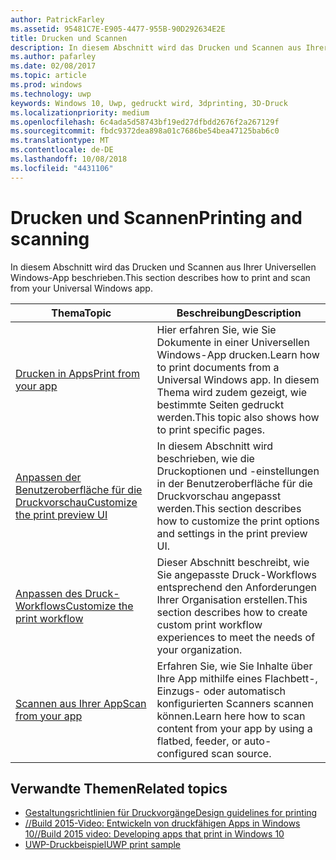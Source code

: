 ```yaml
---
author: PatrickFarley
ms.assetid: 95481C7E-E905-4477-955B-90D292634E2E
title: Drucken und Scannen
description: In diesem Abschnitt wird das Drucken und Scannen aus Ihrer Universellen Windows-App beschrieben.
ms.author: pafarley
ms.date: 02/08/2017
ms.topic: article
ms.prod: windows
ms.technology: uwp
keywords: Windows 10, Uwp, gedruckt wird, 3dprinting, 3D-Druck
ms.localizationpriority: medium
ms.openlocfilehash: 6c4ada5d58743bf19ed27dfbdd2676f2a267129f
ms.sourcegitcommit: fbdc9372dea898a01c7686be54bea47125bab6c0
ms.translationtype: MT
ms.contentlocale: de-DE
ms.lasthandoff: 10/08/2018
ms.locfileid: "4431106"
---
```

# <a name="printing-and-scanning"></a><span data-ttu-id="c5e14-104">Drucken und Scannen</span><span class="sxs-lookup"><span data-stu-id="c5e14-104">Printing and scanning</span></span>


<span data-ttu-id="c5e14-105">In diesem Abschnitt wird das Drucken und Scannen aus Ihrer Universellen Windows-App beschrieben.</span><span class="sxs-lookup"><span data-stu-id="c5e14-105">This section describes how to print and scan from your Universal Windows app.</span></span>

| <span data-ttu-id="c5e14-106">Thema</span><span class="sxs-lookup"><span data-stu-id="c5e14-106">Topic</span></span> | <span data-ttu-id="c5e14-107">Beschreibung</span><span class="sxs-lookup"><span data-stu-id="c5e14-107">Description</span></span> | 
|-------|-------------|
| [<span data-ttu-id="c5e14-108">Drucken in Apps</span><span class="sxs-lookup"><span data-stu-id="c5e14-108">Print from your app</span></span>](print-from-your-app.md) | <span data-ttu-id="c5e14-109">Hier erfahren Sie, wie Sie Dokumente in einer Universellen Windows-App drucken.</span><span class="sxs-lookup"><span data-stu-id="c5e14-109">Learn how to print documents from a Universal Windows app.</span></span> <span data-ttu-id="c5e14-110">In diesem Thema wird zudem gezeigt, wie bestimmte Seiten gedruckt werden.</span><span class="sxs-lookup"><span data-stu-id="c5e14-110">This topic also shows how to print specific pages.</span></span> |
| [<span data-ttu-id="c5e14-111">Anpassen der Benutzeroberfläche für die Druckvorschau</span><span class="sxs-lookup"><span data-stu-id="c5e14-111">Customize the print preview UI</span></span>](customize-the-print-preview-ui.md) | <span data-ttu-id="c5e14-112">In diesem Abschnitt wird beschrieben, wie die Druckoptionen und -einstellungen in der Benutzeroberfläche für die Druckvorschau angepasst werden.</span><span class="sxs-lookup"><span data-stu-id="c5e14-112">This section describes how to customize the print options and settings in the print preview UI.</span></span> |
| [<span data-ttu-id="c5e14-113">Anpassen des Druck-Workflows</span><span class="sxs-lookup"><span data-stu-id="c5e14-113">Customize the print workflow</span></span>](print-workflow-customize.md) | <span data-ttu-id="c5e14-114">Dieser Abschnitt beschreibt, wie Sie angepasste Druck-Workflows entsprechend den Anforderungen Ihrer Organisation erstellen.</span><span class="sxs-lookup"><span data-stu-id="c5e14-114">This section describes how to create custom print workflow experiences to meet the needs of your organization.</span></span>  |
| [<span data-ttu-id="c5e14-115">Scannen aus Ihrer App</span><span class="sxs-lookup"><span data-stu-id="c5e14-115">Scan from your app</span></span>](scan-from-your-app.md) | <span data-ttu-id="c5e14-116">Erfahren Sie, wie Sie Inhalte über Ihre App mithilfe eines Flachbett-, Einzugs- oder automatisch konfigurierten Scanners scannen können.</span><span class="sxs-lookup"><span data-stu-id="c5e14-116">Learn here how to scan content from your app by using a flatbed, feeder, or auto-configured scan source.</span></span>|

## <a name="related-topics"></a><span data-ttu-id="c5e14-117">Verwandte Themen</span><span class="sxs-lookup"><span data-stu-id="c5e14-117">Related topics</span></span>

* [<span data-ttu-id="c5e14-118">Gestaltungsrichtlinien für Druckvorgänge</span><span class="sxs-lookup"><span data-stu-id="c5e14-118">Design guidelines for printing</span></span>](https://msdn.microsoft.com/library/windows/apps/Hh868178)
* [<span data-ttu-id="c5e14-119">//Build 2015-Video: Entwickeln von druckfähigen Apps in Windows 10</span><span class="sxs-lookup"><span data-stu-id="c5e14-119">//Build 2015 video: Developing apps that print in Windows 10</span></span>](https://channel9.msdn.com/Events/Build/2015/2-94)
* [<span data-ttu-id="c5e14-120">UWP-Druckbeispiel</span><span class="sxs-lookup"><span data-stu-id="c5e14-120">UWP print sample</span></span>](http://go.microsoft.com/fwlink/p/?LinkId=619984)
 


